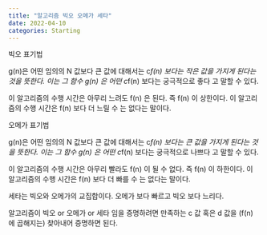 ```yaml
---
title: "알고리즘 빅오 오메가 세타"
date: 2022-04-10
categories: Starting
---
```


빅오 표기법

g(n)은 어떤 임의의 N 값보다 큰 값에 대해서는 c*f(n) 보다는 작은 값을 가지게 된다는 것을 뜻한다.
이는 그 함수 g(n) 은 어떤 c*f(n) 보다는 궁극적으로 좋다 고 말할 수 있다.

이 알고리즘의 수행 시간은 아무리 느려도 f(n) 은 된다. 즉 f(n) 이 상한이다.
이 알고리즘의 수행 시간은 f(n) 보다 더 느릴 수 는 없다는 말이다.

오메가 표기법

g(n)은 어떤 임의의 N 값보다 큰 값에 대해서는 c*f(n) 보다는 큰 값을 가지게 된다는 것을 뜻한다.
이는 그 함수 g(n) 은 어떤 c*f(n) 보다는 궁극적으로 나쁘다 고 말할 수 있다.

이 알고리즘의 수행 시간은 아무리 빨라도 f(n) 이 될 수 없다. 즉 f(n) 이 하한이다.
이 알고리즘의 수행 시간은 f(n) 보다 더 빠를 수 는 없다는 말이다.

세타는 빅오와 오메가의 교집합이다.
오메가 보다 빠르고 빅오 보다 느리다.

알고리즘이 빅오 or 오메가 or 세타 임을 증명하려면
만족하는  c 값 혹은 d 값을 (f(n) 에 곱해지는) 찾아내어 증명하면 된다.
